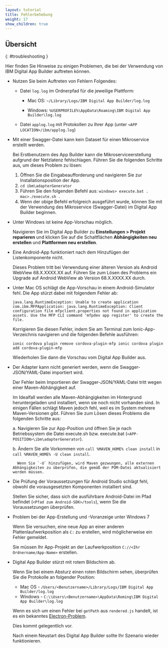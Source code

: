```yaml
---
layout: tutorial
title: Fehlerbehebung
weight: 17
show_children: true
---
```

<!-- NLS_CHARSET=UTF-8 -->
## Übersicht
{: #troubleshooting }

Hier finden Sie Hinweise zu einigen Problemen, die bei der Verwendung von IBM Digital App Builder auftreten können.

* Nutzen Sie beim Auftreten von Fehlern Folgendes:

    * Datei `log.log` im Ordnerpfad für die jeweilige Plattform:

        * Mac OS: `~/Library/Logs/IBM Digital App Builder/log.log`

        * Windows: `%USERPROFILE%\AppData\Roaming\IBM Digital App Builder\log.log`

    * Datei `applog.log` mit Protokollen zu Ihrer App (unter `<APP LOCATION>/ibm/applog.log`)

* Mit einer Swagger-Datei kann kein Dataset für einen Mikroservice erstellt werden.

    Bei Erstbenutzern des App Builder kann die Mikroserviceerstellung aufgrund der Netzlatenz fehlschlagen.
    Führen Sie die folgenden Schritte aus, um dieses Problem zu lösen:
    1. Öffnen Sie die Eingabeaufforderung und navigieren Sie zur Installationsposition der App.
    2. `cd ibm\adapterGenerator`
    3. Führen Sie den folgenden Befehl aus:
        `windows> execute.bat .`
        `mac>./execute.sh .`
    4. Wenn der obige Befehl erfolgreich ausgeführt wurde, können Sie mit der Verwendung des Mikroservice (Swagger-Datei) im Digital App Builder beginnen.

* Unter Windows ist keine App-Vorschau möglich.

    Navigieren Sie im Digital App Builder zu **Einstellungen > Projekt reparieren** und klicken Sie auf die Schaltflächen **Abhängigkeiten neu erstellen** und **Plattformen neu erstellen**.

* Eine Android-App funktioniert nach dem Hinzufügen der Listenkomponente nicht.

    Dieses Problem tritt bei Verwendung einer älteren Version als Android WebView 68.X.XXXX.XX auf. Führen Sie zum Lösen des Problems ein Upgrade auf Android WebView ab Version 68.X.XXXX.XX durch. 

* Unter Mac OS schlägt die App-Vorschau in einem Android-Simulator fehl. Die App stürzt dabei mit folgendem Fehler ab:

    `java.lang.RuntimeException: Unable to create application com.ibm.MFPApplication: java.lang.RuntimeException: Client configuration file mfpclient.properties not found in application assets. Use the MFP CLI command 'mfpdev app register' to create the file.`

    Korrigieren Sie diesen Fehler, indem Sie am Terminal zum Ionic-App-Verzeichnis navigieren und die folgenden Befehle ausführen:

    `ionic cordova plugin remove cordova-plugin-mfp
    ionic cordova plugin add cordova-plugin-mfp`

    Wiederholen Sie dann die Vorschau vom Digital App Builder aus.

* Der Adapter kann nicht generiert werden, wenn die Swagger-JSON/YAML-Datei importiert wird.

    Der Fehler beim Importieren der Swagger-JSON/YAML-Datei tritt wegen einer Maven-Abhängigkeit auf. 

    Im Idealfall werden alle Maven-Abhängigkeiten im Hintergrund heruntergeladen und installiert, wenn sie noch nicht vorhanden sind. In einigen Fällen schlägt Maven jedoch fehl, weil es im System mehrere Maven-Versionen gibt. Führen Sie zum Lösen dieses Problems die folgenden Schritte aus:

    a. Navigieren Sie zur App-Position und öffnen Sie je nach Betriebssystem die Datei execute.sh bzw. execute.bat (`<APP-POSITION>\ibm\adapterGenerator`).

    b. Ändern Sie alle Vorkommen von `call %MAVEN_HOME% clean install` in `call %MAVEN_HOME% -U clean install`.

        Wenn Sie `-U` hinzufügen, wird Maven gezwungen, alle externen Abhängigkeiten zu überprüfen, die gemäß der POM-Datei aktualisiert werden müssen.

* Die Prüfung der Voraussetzungen für Android Studio schlägt fehl, obwohl die vorausgesetzten Komponenten installiert sind.

    Stellen Sie sicher, dass sich die ausführbare Android-Datei im Pfad befindet (`<Pfad zum Android-SDK>/tools`), wenn Sie die Voraussetzungen überprüfen.

* Problem bei der App-Erstellung und -Voranzeige unter Windows 7

    Wenn Sie versuchen, eine neue App an einer anderen Plattenlaufwerkposition als `C:` zu erstellen, wird möglicherweise ein Fehler gemeldet.

    Sie müssen Ihr App-Projekt an der Laufwerkposition `C://<Ihr Ordnername/App-Name>` erstellen.

* Digital App Builder stürzt mit rotem Bildschirm ab.

    Wenn Sie bei einem Absturz einen roten Bildschirm sehen, überprüfen Sie die Protokolle an folgender Position:
    * Mac OS - `/Users/<Benutzername>/Library/Logs/IBM Digital App Builder/log.log`
    * Windows - `C:\\Users\<Benutzername>\AppData\Roming\IBM Digital App Builder\log.log`

    Wenn es sich um einen Fehler bei `getPath` aus `rendered.js` handelt, ist es ein bekanntes [Electron-Problem](https://github.com/electron/electron/issues/8205).

    Dies kommt gelegentlich vor.

    Nach einem Neustart des Digital App Builder sollte Ihr Szenario wieder funktionieren.
